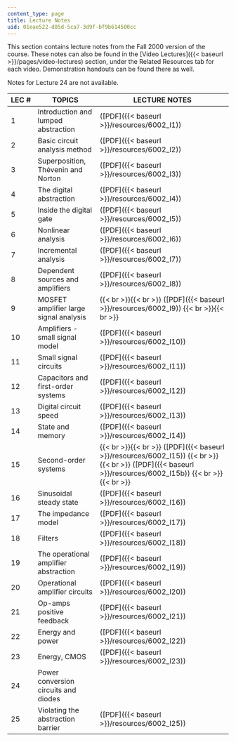 ```yaml
---
content_type: page
title: Lecture Notes
uid: 01eae522-d85d-5ca7-3d9f-bf9b614500cc
---
```


This section contains lecture notes from the Fall 2000 version of the course. These notes can also be found in the [Video Lectures]({{< baseurl >}}/pages/video-lectures) section, under the Related Resources tab for each video. Demonstration handouts can be found there as well.

Notes for Lecture 24 are not available.

| LEC # | TOPICS | LECTURE NOTES |
| --- | --- | --- |
| 1 | Introduction and lumped abstraction | ([PDF]({{< baseurl >}}/resources/6002_l1)) |
| 2 | Basic circuit analysis method | ([PDF]({{< baseurl >}}/resources/6002_l2)) |
| 3 | Superposition, Thévenin and Norton | ([PDF]({{< baseurl >}}/resources/6002_l3)) |
| 4 | The digital abstraction | ([PDF]({{< baseurl >}}/resources/6002_l4)) |
| 5 | Inside the digital gate | ([PDF]({{< baseurl >}}/resources/6002_l5)) |
| 6 | Nonlinear analysis | ([PDF]({{< baseurl >}}/resources/6002_l6)) |
| 7 | Incremental analysis | ([PDF]({{< baseurl >}}/resources/6002_l7)) |
| 8 | Dependent sources and amplifiers | ([PDF]({{< baseurl >}}/resources/6002_l8)) |
| 9 | MOSFET amplifier large signal analysis |  {{< br >}}{{< br >}} ([PDF]({{< baseurl >}}/resources/6002_l9)) {{< br >}}{{< br >}}  |
| 10 | Amplifiers - small signal model | ([PDF]({{< baseurl >}}/resources/6002_l10)) |
| 11 | Small signal circuits | ([PDF]({{< baseurl >}}/resources/6002_l11)) |
| 12 | Capacitors and first-order systems | ([PDF]({{< baseurl >}}/resources/6002_l12)) |
| 13 | Digital circuit speed | ([PDF]({{< baseurl >}}/resources/6002_l13)) |
| 14 | State and memory | ([PDF]({{< baseurl >}}/resources/6002_l14)) |
| 15 | Second-order systems |  {{< br >}}{{< br >}} ([PDF]({{< baseurl >}}/resources/6002_l15)) {{< br >}}{{< br >}} ([PDF]({{< baseurl >}}/resources/6002_l15b)) {{< br >}}{{< br >}}  |
| 16 | Sinusoidal steady state | ([PDF]({{< baseurl >}}/resources/6002_l16)) |
| 17 | The impedance model | ([PDF]({{< baseurl >}}/resources/6002_l17)) |
| 18 | Filters | ([PDF]({{< baseurl >}}/resources/6002_l18)) |
| 19 | The operational amplifier abstraction | ([PDF]({{< baseurl >}}/resources/6002_l19)) |
| 20 | Operational amplifier circuits | ([PDF]({{< baseurl >}}/resources/6002_l20)) |
| 21 | Op-amps positive feedback | ([PDF]({{< baseurl >}}/resources/6002_l21)) |
| 22 | Energy and power | ([PDF]({{< baseurl >}}/resources/6002_l22)) |
| 23 | Energy, CMOS | ([PDF]({{< baseurl >}}/resources/6002_l23)) |
| 24 | Power conversion circuits and diodes | &nbsp; |
| 25 | Violating the abstraction barrier | ([PDF]({{< baseurl >}}/resources/6002_l25))